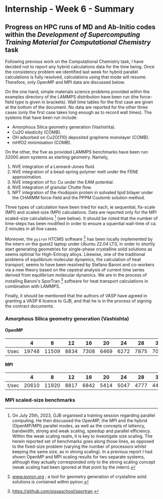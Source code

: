 
# Internship - Week 6 - Summary

## Progress on HPC runs of MD and Ab-Initio codes within the *Development of Supercomputing Training Material for Computational Chemistry* task

Following previous work on the Computational Chemistry task, I have decided not to report any hybrid calculations data for the time being. Once the consistency problem we identified last week for hybrid parallel calculations is fully resolved, calculations using that mode will resume. Therefore, only OpenMP and MPI data are discussed below.

On the one hand, simple materials science problems provided within the examples directory of the LAMMPS distribution have been run (the force-field type is given in brackets). Wall time tables for the first case are given at the bottom of the document. No data are reported for the other three cases (only the first case takes long enough as to record wall times). The systems that have been run include:
 - Amorphous Silica geometry generation (Vashishta).
 - Cu2O elasticity (COMB).
 - OH adsorbed on Cu2O(110) deposited graphene monolayer (COMB).
 - mHfO2 minimisation (COMB).

On the other, the five as provided LAMMPS benchmarks have been run: 32000 atom systems as starting geometry. Namely,
 1. NVE integration of a Lennard-Jones fluid.
 2. NVE integration of a bead-spring polymer melt under the FENE approximation.
 3. NVE integration of fcc Cu under the EAM potential.
 4. NVE integration of granular Chutte flow.
 5. NPT integration of the rhodopsin protein in solvated lipid bilayer under the CHARMM force-field and the PPPM Coulomb solution method.
    
Three types of calculation have been tried for each, ie sequential, fix-scale (MPI) and scaled-size (MPI) calculations. Data are reported only for the MPI scaled-size calculations [^1] (see below). It should be noted that the number of time-steps has been modified in order to ensure a squential wall-time of ca. 2 minutes in all five cases.  

Moreover, the `pyiron` HTCMS software [^2] has been locally implemented by the intern on the guest2 laptop under Ubuntu 22.04 LTS, in order to shortly start generating geometries for single-phase crystalline solid solutions as seems optimal for High-Entropy alloys. Likewise, one of the traditional problems of equilibrium molecular dynamics, the calculation of heat transport, seems to have been resolved by Stefano Baroni and co-workers via a new theory based on the cepstral analysis of current time series derived from equilibrium molecular dynamics. We are in the process of installing Baroni's SporTran [^3] software for heat transport calculations in combination with LAMMPS.

Finally, it should be mentioned that the authors of VASP have agreed in granting a VASP 6 licence to GJB, and that he is in the process of signing the contract documents.  

### Amorphous Silica geometry generation (Vashishta)

#### OpenMP

|     |  4  |  8  |  12  |  16  |  20  |  24  |  28  |  32  |  36  |sequent|
|-----|-----|-----|------|------|------|------|------|------|------|-------|
|t/sec|19748|11509| 8834 | 7308 | 6469 | 6272 | 7875 | 7058 | 6070 |       |

#### MPI

|     |  4  |  8  | 12 | 16 | 20 | 24 | 28 | 32 | 36 | 72 | 108| 144|
|-----|-----|-----|----|----|----|----|----|----|----|----|----|----|
|t/sec|20610|11920|8817|6842|5414|5047|4777|4449|4225|2965|2645|2607|

### MPI scaled-size benchmarks






[^1]: On July 25th, 2023, GJB organised a training session regarding parallel computing. He then discussed the OpenMP, the MPI and the hybrid (OpenMP/MPI) parallel modes, as well as the concepts of lattency, bandwidth, strong and weak scaling, speedup and parallel efficiency. Within the weak scaling realm, it is key to investigate size scaling. The herein reported set of benchmarks goes along those lines, as opposed to the fixed-size problem (varying the number of processors whilst keeping the same size, as in strong scaling). In a previous report I had shown OpenMP and MPI scaling results for two separate systems, although they actually corresponded only to the strong scaling concept (weak scaling had been ignored at that point by the intern).
[^2]: www.pyiron.org ; a tool for geometry generation of crystalline solid solutions is contained within pyiron.
[^3]: https://github.com/sissaschool/sportran.
